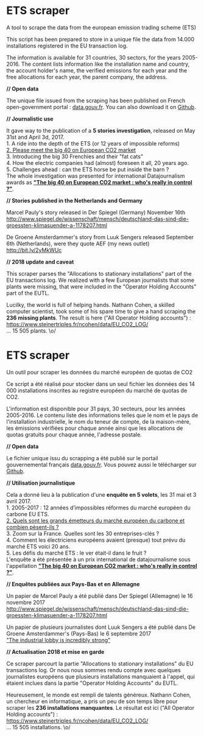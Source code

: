 # ETS scraper 

A tool to scrape the data from the european emission trading scheme (ETS)

This script has been prepared to store in a unique file the data from 14.000 installations registered in the EU transaction log.

The information is available for 31 countries, 30 sectors, for the years 2005-2016. The content lists information like the installation name and country, the account holder's name, the verified emissions for each year and the free allocations for each year, the parent company, the address. 

**// Open data**

The unique file issued from the scraping has been published on French open-government portal : <a href="https://www.data.gouv.fr/fr/datasets/donnees-2005-2016-du-marche-europeen-des-quotas-de-co2-ets-2005-2016-data-from-the-european-emissions-trading-scheme-ets/">data.gouv.fr</a>. You can also download it on <a href="https://github.com/anouchk/ETS_data">Github</a>.

**// Journalistic use**

It gave way to the publication of a **5 stories investigation**, released on May 31st and April 3d, 2017. 
<br>1. A ride into the depth of the ETS (or 12 years of impossible reforms) 
<br><a href="https://www.aefinfo.fr/depeche/557532">2. Please meet the big 40 on European CO2 market</a> 
<br>3. Introducing the big 30 Frenchies and their "fat cats" 
<br>4. How the electric companies had (almost) foreseen it all, 20 years ago. 
<br>5. Challenges ahead : can the ETS horse be put inside the barn ? 
<br>The whole investigation was presented for international Datajournalism awards as **<a href="http://community.globaleditorsnetwork.org/content/big-40-european-co2-market-whos-really-control">"The big 40 on European CO2 market : who's really in control ?"</a>**.


**// Stories published in the Netherlands and Germany**

Marcel Pauly's story released in Der Spiegel (Germany) November 16th
<br>http://www.spiegel.de/wissenschaft/mensch/deutschland-das-sind-die-groessten-klimasuender-a-1178207.html

De Groene Amsterdammer's story from Luuk Sengers released September 6th (Netherlands), were they quote AEF (my news outlet)
<br>http://bit.ly/2yMkWUc

**// 2018 update and caveat**

This scraper parses the "Allocations to stationary installations" part of the EU transactions log. We realized with a few European journalists that some plants were missing, that were included in the "Operator Holding Accounts" part of the EUTL. 

Lucilky, the world is full of helping hands. Nathann Cohen, a skilled computer scientist, took some of his spare time to give a hand scraping the **236 missing plants**. The result is here ("All Operator Holding accounts") : https://www.steinertriples.fr/ncohen/data/EU_CO2_LOG/ 
<br>… 15 505 plants. \o/

# ETS scraper 

Un outil pour scraper les données du marché européen de quotas de CO2

Ce script a été réalisé pour stocker dans un seul fichier les données des 14 000 installations inscrites au registre européen du marché de quotas de CO2.

L'information est disponible pour 31 pays, 30 secteurs, pour les années 2005-2016. Le contenu liste des informations telles que le nom et le pays de l'installation industrielle, le nom du teneur de compte, de la maison-mère, les émissions vérifiées pour chaque année ainsi que les allocations de quotas gratuits pour chaque année, l'adresse postale.

**// Open data**

Le fichier unique issu du scrapping a été publié sur le portail gouvernemental français <a href="https://www.data.gouv.fr/fr/datasets/donnees-2005-2016-du-marche-europeen-des-quotas-de-co2-ets-2005-2016-data-from-the-european-emissions-trading-scheme-ets/">data.gouv.fr</a>. Vous pouvez aussi le télécharger sur <a href="https://github.com/anouchk/ETS_data">Github</a>.

**// Utilisation journalistique**

Cela a donné lieu à la publication d'une **enquête en 5 volets**, les 31 mai et 3 avril 2017. 
<br>1. 2005-2017 : 12 années d’impossibles réformes du marché européen du carbone EU ETS.
<br><a href="https://www.aefinfo.fr/depeche/557532">2. Quels sont les grands émetteurs du marché européen du carbone et combien pèsent-ils ?</a> 
<br>3. Zoom sur la France. Quelles sont les 30 entreprises-clés ?
<br>4. Comment les électriciens européens avaient (presque) tout prévu du marché ETS voici 20 ans. 
<br>5. Les défis du marché ETS : le ver était-il dans le fruit ?
<br>L'enquête a été présentée à un prix international de datajournalisme sous l'appellation **<a href="http://community.globaleditorsnetwork.org/content/big-40-european-co2-market-whos-really-control">"The big 40 on European CO2 market : who's really in control ?"</a>**.

**// Enquêtes publiées aux Pays-Bas et en Allemagne**

Un papier de Marcel Pauly a été publié dans Der Spiegel (Allemagne) le 16 novembre 2017
<br><a href="http://www.spiegel.de/wissenschaft/mensch/deutschland-das-sind-die-groessten-klimasuender-a-1178207.html">http://www.spiegel.de/wissenschaft/mensch/deutschland-das-sind-die-groessten-klimasuender-a-1178207.html</a> 

Un papier de plusieurs journalistes dont Luuk Sengers a été publié dans De Groene Amsterdammer's (Pays-Bas) le 6 septembre 2017 
<br><a href="http://bit.ly/2yMkWUc">"The industrial lobby is incredibly strong"</a>

**// Actualisation 2018 et mise en garde**

Ce scraper parcourt la partie "Allocations to stationary installations" du EU transactions log. Or nous nous sommes rendu compte avec quelques journalistes européens que plusieurs installations manquaient à l'appel, qui étaient inclues dans la partie "Operator Holding Accounts" du EUTL. 

Heureusement, le monde est rempli de talents généreux. Nathann Cohen, un chercheur en informatique, a pris un peu de son temps libre pour scraper les **236 installations manquantes**. Le résultat est ici ("All Operator Holding accounts") : <a href="https://www.steinertriples.fr/ncohen/data/EU_CO2_LOG/">https://www.steinertriples.fr/ncohen/data/EU_CO2_LOG/</a> 
<br>… 15 505 installations. \o/
